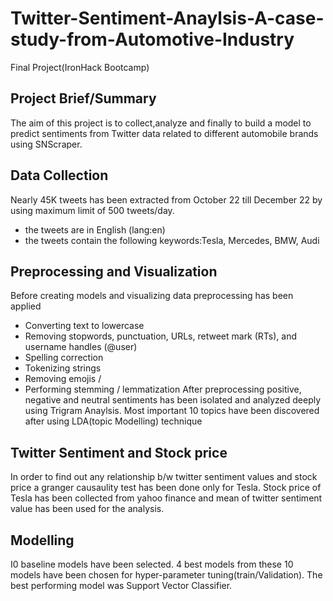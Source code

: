# Twitter-Sentiment-Anaylsis-A-case-study-from-Automotive-Industry
Final Project(IronHack Bootcamp)
## Project Brief/Summary
The aim of this project is to collect,analyze and finally to build a model to predict sentiments from Twitter data related to different automobile brands using SNScraper.
## Data Collection
Nearly 45K tweets has been extracted from October 22 till December 22 by using maximum limit of 500 tweets/day. 
- the tweets are in English (lang:en)
- the tweets contain the following keywords:Tesla, Mercedes, BMW, Audi
## Preprocessing and Visualization
Before creating models and visualizing data preprocessing has been applied
- Converting text to lowercase
- Removing stopwords, punctuation, URLs, retweet mark (RTs), and username handles (@user)
- Spelling correction
- Tokenizing strings
- Removing emojis / 
- Performing stemming / lemmatization
After preprocessing positive, negative and neutral sentiments has been isolated and analyzed deeply using Trigram Anaylsis. 
Most important 10 topics have been discovered after using LDA(topic Modelling) technique
## Twitter Sentiment and Stock price 
In order to find out any relationship b/w twitter sentiment values and stock price a granger causaulity test has been done only for Tesla. Stock price of Tesla has been collected from yahoo finance and mean of twitter sentiment value has been used for the analysis.
## Modelling
I0 baseline models have been selected. 4 best models from these 10 models have been chosen for hyper-parameter tuning(train/Validation). The best performing model was Support Vector Classifier. 
